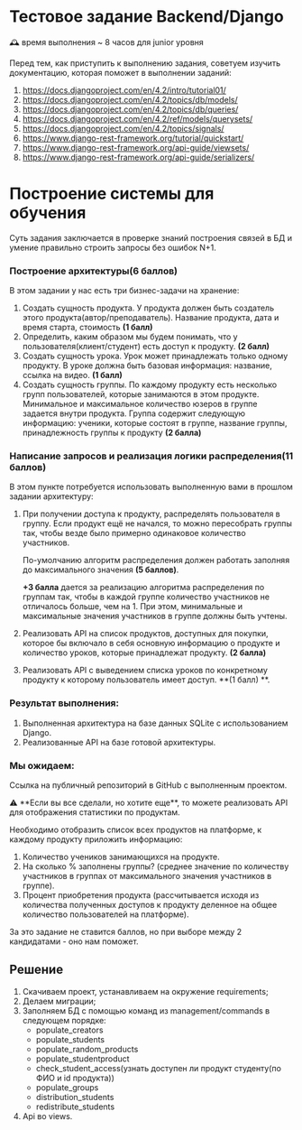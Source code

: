 # Тестовое задание Backend/Django

<aside>
🕰️ время выполнения ~ 8 часов для junior уровня

</aside>

Перед тем, как приступить к выполнению задания, советуем изучить документацию, которая поможет в выполнении заданий:

1. https://docs.djangoproject.com/en/4.2/intro/tutorial01/
2. https://docs.djangoproject.com/en/4.2/topics/db/models/
3. https://docs.djangoproject.com/en/4.2/topics/db/queries/
4. https://docs.djangoproject.com/en/4.2/ref/models/querysets/
5. https://docs.djangoproject.com/en/4.2/topics/signals/
6. https://www.django-rest-framework.org/tutorial/quickstart/
7. https://www.django-rest-framework.org/api-guide/viewsets/
8. https://www.django-rest-framework.org/api-guide/serializers/

# Построение системы для обучения

Суть задания заключается в проверке знаний построения связей в БД и умение правильно строить запросы без ошибок N+1.

### **Построение архитектуры(6 баллов)**

В этом задании у нас есть три бизнес-задачи на хранение:

1. Создать сущность продукта. У продукта должен быть создатель этого продукта(автор/преподаватель). Название продукта,
   дата и время старта, стоимость **(1 балл)**
2. Определить, каким образом мы будем понимать, что у пользователя(клиент/студент) есть доступ к продукту. **(2 балл)**
3. Создать сущность урока. Урок может принадлежать только одному продукту. В уроке должна быть базовая информация:
   название, ссылка на видео. **(1 балл)**
4. Создать сущность группы. По каждому продукту есть несколько групп пользователей, которые занимаются в этом продукте.
   Минимальное и максимальное количество юзеров в группе задается внутри продукта. Группа содержит следующую информацию:
   ученики, которые состоят в группе, название группы, принадлежность группы к продукту **(2 балла)**

### **Написание запросов и реализация логики распределения(11 баллов)**

В этом пункте потребуется использовать выполненную вами в прошлом задании архитектуру:

1. При получении доступа к продукту, распределять пользователя в группу. Если продукт ещё не начался, то можно
   пересобрать группы так, чтобы везде было примерно одинаковое количество участников.

   По-умолчанию алгоритм распределения должен работать заполняя до максимального значения **(5 баллов)**.

   **+3 балла** дается за реализацию алгоритма распределения по группам так, чтобы в каждой группе количество
   участников не отличалось больше, чем на 1. При этом, минимальные и максимальные значения участников в группе должны
   быть учтены.

2. Реализовать API на список продуктов, доступных для покупки, которое бы включало в себя основную информацию о
   продукте и количество уроков, которые принадлежат продукту. **(2 балла)**
3. Реализовать API с выведением списка уроков по конкретному продукту к которому пользователь имеет доступ. **(1 балл)
   **.

### **Результат выполнения:**

1. Выполненная архитектура на базе данных SQLite с использованием Django.
2. Реализованные API на базе готовой архитектуры.

### **Мы ожидаем:**

Ссылка на публичный репозиторий в GitHub с выполненным проектом.

<aside>
⚠️ **Если вы все сделали, но хотите еще**, то можете реализовать API для отображения статистики по продуктам. 

Необходимо отобразить список всех продуктов на платформе, к каждому продукту приложить информацию:

1. Количество учеников занимающихся на продукте.
2. На сколько % заполнены группы? (среднее значение по количеству участников в группах от максимального значения
   участников в группе).
3. Процент приобретения продукта (рассчитывается исходя из количества полученных доступов к продукту деленное на общее
   количество пользователей на платформе).

За это задание не ставится баллов, но при выборе между 2 кандидатами - оно нам поможет.

</aside>

## Решение

1. Скачиваем проект, устанавливаем на окружение requirements;
2. Делаем миграции;
3. Заполняем БД с помощью команд из management/commands в следующем порядке:
   - populate_creators
   - populate_students
   - populate_random_products
   - populate_studentproduct
   - check_student_access(узнать доступен ли продукт студенту(по ФИО и id продукта))
   - populate_groups
   - distribution_students
   - redistribute_students
4. Api во views.